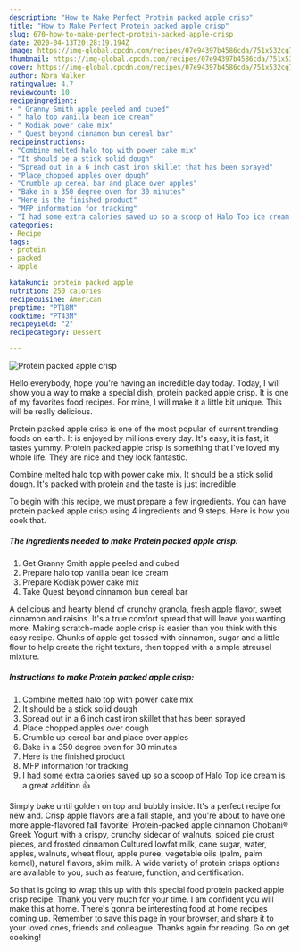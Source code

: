 ```yaml
---
description: "How to Make Perfect Protein packed apple crisp"
title: "How to Make Perfect Protein packed apple crisp"
slug: 670-how-to-make-perfect-protein-packed-apple-crisp
date: 2020-04-13T20:28:19.194Z
image: https://img-global.cpcdn.com/recipes/07e94397b4586cda/751x532cq70/protein-packed-apple-crisp-recipe-main-photo.jpg
thumbnail: https://img-global.cpcdn.com/recipes/07e94397b4586cda/751x532cq70/protein-packed-apple-crisp-recipe-main-photo.jpg
cover: https://img-global.cpcdn.com/recipes/07e94397b4586cda/751x532cq70/protein-packed-apple-crisp-recipe-main-photo.jpg
author: Nora Walker
ratingvalue: 4.7
reviewcount: 10
recipeingredient:
- " Granny Smith apple peeled and cubed"
- " halo top vanilla bean ice cream"
- " Kodiak power cake mix"
- " Quest beyond cinnamon bun cereal bar"
recipeinstructions:
- "Combine melted halo top with power cake mix"
- "It should be a stick solid dough"
- "Spread out in a 6 inch cast iron skillet that has been sprayed"
- "Place chopped apples over dough"
- "Crumble up cereal bar and place over apples"
- "Bake in a 350 degree oven for 30 minutes"
- "Here is the finished product"
- "MFP information for tracking"
- "I had some extra calories saved up so a scoop of Halo Top ice cream is a great addition 👍"
categories:
- Recipe
tags:
- protein
- packed
- apple

katakunci: protein packed apple 
nutrition: 250 calories
recipecuisine: American
preptime: "PT18M"
cooktime: "PT43M"
recipeyield: "2"
recipecategory: Dessert

---
```



![Protein packed apple crisp](https://img-global.cpcdn.com/recipes/07e94397b4586cda/751x532cq70/protein-packed-apple-crisp-recipe-main-photo.jpg)

Hello everybody, hope you're having an incredible day today. Today, I will show you a way to make a special dish, protein packed apple crisp. It is one of my favorites food recipes. For mine, I will make it a little bit unique. This will be really delicious.

Protein packed apple crisp is one of the most popular of current trending foods on earth. It is enjoyed by millions every day. It's easy, it is fast, it tastes yummy. Protein packed apple crisp is something that I've loved my whole life. They are nice and they look fantastic.

Combine melted halo top with power cake mix. It should be a stick solid dough. It&#39;s packed with protein and the taste is just incredible.


To begin with this recipe, we must prepare a few ingredients. You can have protein packed apple crisp using 4 ingredients and 9 steps. Here is how you cook that.

##### The ingredients needed to make Protein packed apple crisp:

1. Get  Granny Smith apple peeled and cubed
1. Prepare  halo top vanilla bean ice cream
1. Prepare  Kodiak power cake mix
1. Take  Quest beyond cinnamon bun cereal bar


A delicious and hearty blend of crunchy granola, fresh apple flavor, sweet cinnamon and raisins. It&#39;s a true comfort spread that will leave you wanting more. Making scratch-made apple crisp is easier than you think with this easy recipe. Chunks of apple get tossed with cinnamon, sugar and a little flour to help create the right texture, then topped with a simple streusel mixture. 

##### Instructions to make Protein packed apple crisp:

1. Combine melted halo top with power cake mix
1. It should be a stick solid dough
1. Spread out in a 6 inch cast iron skillet that has been sprayed
1. Place chopped apples over dough
1. Crumble up cereal bar and place over apples
1. Bake in a 350 degree oven for 30 minutes
1. Here is the finished product
1. MFP information for tracking
1. I had some extra calories saved up so a scoop of Halo Top ice cream is a great addition 👍


Simply bake until golden on top and bubbly inside. It&#39;s a perfect recipe for new and. Crisp apple flavors are a fall staple, and you&#39;re about to have one more apple-flavored fall favorite! Protein-packed apple cinnamon Chobani® Greek Yogurt with a crispy, crunchy sidecar of walnuts, spiced pie crust pieces, and frosted cinnamon Cultured lowfat milk, cane sugar, water, apples, walnuts, wheat flour, apple puree, vegetable oils (palm, palm kernel), natural flavors, skim milk. A wide variety of protein crisps options are available to you, such as feature, function, and certification. 

So that is going to wrap this up with this special food protein packed apple crisp recipe. Thank you very much for your time. I am confident you will make this at home. There's gonna be interesting food at home recipes coming up. Remember to save this page in your browser, and share it to your loved ones, friends and colleague. Thanks again for reading. Go on get cooking!

